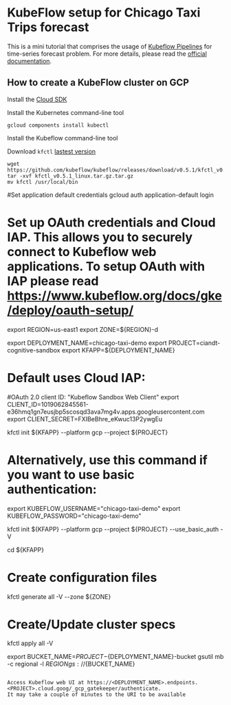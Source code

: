 # KubeFlow setup for Chicago Taxi Trips forecast

This is a mini tutorial that comprises the usage of [Kubeflow Pipelines](https://www.kubeflow.org/docs/pipelines/) for time-series forecast problem. For more details, please read the [official documentation](https://www.kubeflow.org/docs/gke/deploy/deploy-cli/).


## How to create a KubeFlow cluster on GCP

Install the [Cloud SDK](https://cloud.google.com/sdk/docs/)

Install the Kubernetes command-line tool

```
gcloud components install kubectl
```

Install the Kubeflow command-line tool

Download `kfctl` [lastest version](https://github.com/kubeflow/kubeflow/releases/)

```
wget https://github.com/kubeflow/kubeflow/releases/download/v0.5.1/kfctl_v0.5.1_linux.tar.gz
tar -xvf kfctl_v0.5.1_linux.tar.gz.tar.gz
mv kfctl /usr/local/bin
```

#Set application default credentials
gcloud auth application-default login

# Set up OAuth credentials and Cloud IAP. This allows you to securely connect to Kubeflow web applications. To setup OAuth with IAP please read https://www.kubeflow.org/docs/gke/deploy/oauth-setup/

export REGION=us-east1
export ZONE=${REGION}-d

export DEPLOYMENT_NAME=chicago-taxi-demo
export PROJECT=ciandt-cognitive-sandbox
export KFAPP=${DEPLOYMENT_NAME}

# Default uses Cloud IAP:
#OAuth 2.0 client ID: "Kubeflow Sandbox Web Client"
export CLIENT_ID=1019062845561-e36hmq1gn7eusjbp5scosqd3ava7mg4v.apps.googleusercontent.com
export CLIENT_SECRET=FXIBeBhre_eKwuc13P2ywgEu

kfctl init ${KFAPP} --platform gcp --project ${PROJECT}


# Alternatively, use this command if you want to use basic authentication:
export KUBEFLOW_USERNAME="chicago-taxi-demo"
export KUBEFLOW_PASSWORD="chicago-taxi-demo"

kfctl init ${KFAPP} --platform gcp --project ${PROJECT} --use_basic_auth -V


cd ${KFAPP}

# Create configuration files
kfctl generate all -V --zone ${ZONE}

# Create/Update cluster specs
kfctl apply all -V

export BUCKET_NAME=${PROJECT}-${DEPLOYMENT_NAME}-bucket
gsutil mb -c regional -l ${REGION} gs://${BUCKET_NAME}
```

Access Kubeflow web UI at https://<DEPLOYMENT_NAME>.endpoints.<PROJECT>.cloud.goog/_gcp_gatekeeper/authenticate. 
It may take a couple of minutes to the URI to be available